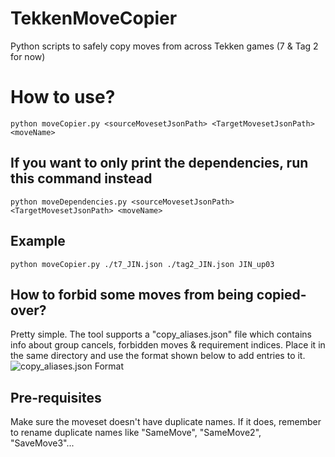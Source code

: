 # TekkenMoveCopier
Python scripts to safely copy moves from across Tekken games (7 & Tag 2 for now)

# How to use?
```
python moveCopier.py <sourceMovesetJsonPath> <TargetMovesetJsonPath> <moveName>
```
## If you want to only print the dependencies, run this command instead
```
python moveDependencies.py <sourceMovesetJsonPath> <TargetMovesetJsonPath> <moveName>
```
## Example
```
python moveCopier.py ./t7_JIN.json ./tag2_JIN.json JIN_up03
```

## How to forbid some moves from being copied-over?
Pretty simple. The tool supports a "copy_aliases.json" file which contains info about group cancels, forbidden moves & requirement indices.
Place it in the same directory and use the format shown below to add entries to it.
![copy_aliases.json Format](https://user-images.githubusercontent.com/83224003/190888148-033ae5d6-0c8c-4a7a-9ac5-54fb8789931d.png)


## Pre-requisites
Make sure the moveset doesn't have duplicate names.
If it does, remember to rename duplicate names like "SameMove", "SameMove2", "SaveMove3"... 
